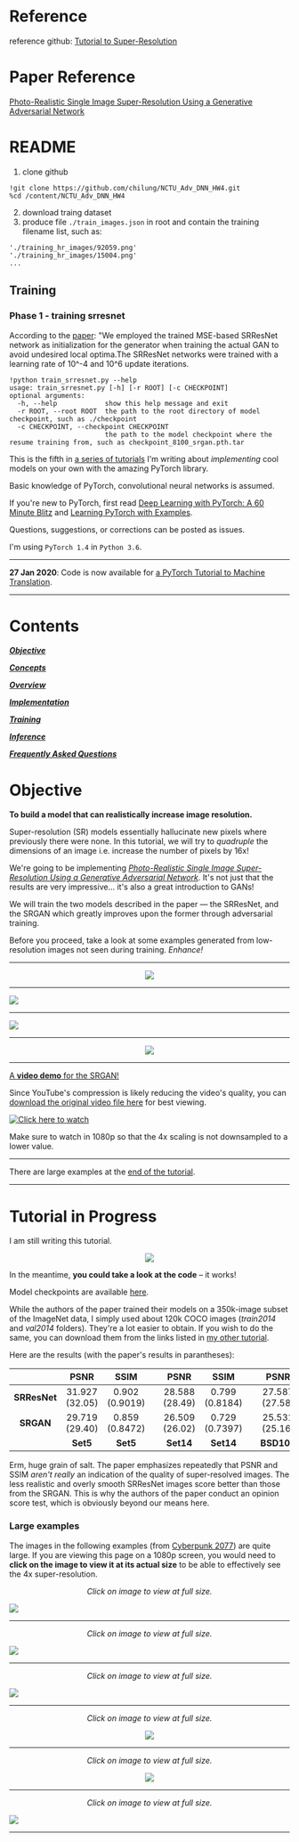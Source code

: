 # Reference
reference github: [Tutorial to Super-Resolution](https://github.com/sgrvinod/a-PyTorch-Tutorial-to-Super-Resolution)
# Paper Reference
[Photo-Realistic Single Image Super-Resolution Using a Generative Adversarial Network](https://arxiv.org/abs/1609.04802)
# README
1. clone github
<pre><code>!git clone https://github.com/chilung/NCTU_Adv_DNN_HW4.git
%cd /content/NCTU_Adv_DNN_HW4
</code></pre>
2. download traing dataset
3. produce file `./train_images.json` in root and contain the training filename list, such as:
<pre><code>'./training_hr_images/92059.png'
'./training_hr_images/15004.png'
...
</code></pre>
## Training
### Phase 1 - training srresnet
According to the [paper](https://arxiv.org/abs/1609.04802): "We employed the trained MSE-based SRResNet network as initialization for the generator when training the actual GAN to avoid undesired local optima.The SRResNet networks were trained with a learning rate of 10^-4 and 10^6 update iterations.
<pre><code>!python train_srresnet.py --help
usage: train_srresnet.py [-h] [-r ROOT] [-c CHECKPOINT]
optional arguments:
  -h, --help            show this help message and exit
  -r ROOT, --root ROOT  the path to the root directory of model checkpoint, such as ./checkpoint
  -c CHECKPOINT, --checkpoint CHECKPOINT
                        the path to the model checkpoint where the resume training from, such as checkpoint_8100_srgan.pth.tar
</code></pre>
This is the fifth in [a series of tutorials](https://github.com/sgrvinod/Deep-Tutorials-for-PyTorch) I'm writing about _implementing_ cool models on your own with the amazing PyTorch library.

Basic knowledge of PyTorch, convolutional neural networks is assumed.

If you're new to PyTorch, first read [Deep Learning with PyTorch: A 60 Minute Blitz](https://pytorch.org/tutorials/beginner/deep_learning_60min_blitz.html) and [Learning PyTorch with Examples](https://pytorch.org/tutorials/beginner/pytorch_with_examples.html).

Questions, suggestions, or corrections can be posted as issues.

I'm using `PyTorch 1.4` in `Python 3.6`.

---

**27 Jan 2020**: Code is now available for [a PyTorch Tutorial to Machine Translation](https://github.com/sgrvinod/a-PyTorch-Tutorial-to-Machine-Translation).

---

# Contents

[***Objective***](https://github.com/sgrvinod/a-PyTorch-Tutorial-to-Super-Resolution#objective)

[***Concepts***](https://github.com/sgrvinod/a-PyTorch-Tutorial-to-Super-Resolution#tutorial-in-progress)

[***Overview***](https://github.com/sgrvinod/a-PyTorch-Tutorial-to-Super-Resolution#tutorial-in-progress)

[***Implementation***](https://github.com/sgrvinod/a-PyTorch-Tutorial-to-Super-Resolution#tutorial-in-progress)

[***Training***](https://github.com/sgrvinod/a-PyTorch-Tutorial-to-Super-Resolution#tutorial-in-progress)

[***Inference***](https://github.com/sgrvinod/a-PyTorch-Tutorial-to-Super-Resolution#tutorial-in-progress)

[***Frequently Asked Questions***](https://github.com/sgrvinod/a-PyTorch-Tutorial-to-Super-Resolution#tutorial-in-progress)

# Objective

**To build a model that can realistically increase image resolution.**

Super-resolution (SR) models essentially hallucinate new pixels where previously there were none. In this tutorial, we will try to _quadruple_ the dimensions of an image i.e. increase the number of pixels by 16x!

We're going to be implementing [_Photo-Realistic Single Image Super-Resolution Using a Generative Adversarial Network_](https://arxiv.org/abs/1609.04802). It's not just that the results are very impressive... it's also a great introduction to GANs!

We will train the two models described in the paper — the SRResNet, and the SRGAN which greatly improves upon the former through adversarial training.  

Before you proceed, take a look at some examples generated from low-resolution images not seen during training. _Enhance!_

---

<p align="center">
<img src="./img/earth.png">
</p>

---

![](./img/baboon.png)

---

![](./img/flowers.png)

---

<p align="center">
<img src="./img/man.png">
</p>

---
[A **video demo** for the SRGAN!](https://youtu.be/sUhbIdSd6dc)

Since YouTube's compression is likely reducing the video's quality, you can [download the original video file here](https://drive.google.com/drive/folders/12OG-KawSFFs6Pah89V4a_Td-VcwMBE5i?usp=sharing) for best viewing.

[![Click here to watch](https://img.youtube.com/vi/sUhbIdSd6dc/maxresdefault.jpg)](https://youtu.be/sUhbIdSd6dc)

Make sure to watch in 1080p so that the 4x scaling is not downsampled to a lower value.

---

There are large examples at the [end of the tutorial](https://github.com/sgrvinod/a-PyTorch-Tutorial-to-Super-Resolution#some-more-examples).

---

# Tutorial in Progress

I am still writing this tutorial.

<p align="center">
<img src="./img/incomplete.jpg">
</p>

In the meantime, **you could take a look at the code** – it works!

Model checkpoints are available [here](https://drive.google.com/drive/folders/12OG-KawSFFs6Pah89V4a_Td-VcwMBE5i?usp=sharing).

While the authors of the paper trained their models on a 350k-image subset of the ImageNet data, I simply used about 120k COCO images (_train2014_ and _val2014_ folders). They're a lot easier to obtain. If you wish to do the same, you can download them from the links listed in [my other tutorial](https://github.com/sgrvinod/a-PyTorch-Tutorial-to-Image-Captioning#dataset).

Here are the results (with the paper's results in parantheses):

||PSNR|SSIM||PSNR|SSIM||PSNR|SSIM|
|:---:|:---:|:---:|:---:|:---:|:---:|:---:|:---:|:---:|
|**SRResNet**|31.927 (32.05)|0.902 (0.9019)||28.588 (28.49)|0.799 (0.8184)||27.587 (27.58)|0.756 (0.7620)|
|**SRGAN**|29.719 (29.40)|0.859 (0.8472)||26.509 (26.02)|0.729 (0.7397)||25.531 (25.16)|0.678 (0.6688)|
||**Set5**|**Set5**||**Set14**|**Set14**||**BSD100**|**BSD100**|

Erm, huge grain of salt. The paper emphasizes repeatedly that PSNR and SSIM _aren't really_ an indication of the quality of super-resolved images. The less realistic and overly smooth SRResNet images score better than those from the SRGAN. This is why the authors of the paper conduct an opinion score test, which is obviously beyond our means here.

### Large examples

The images in the following examples (from [Cyberpunk 2077](https://www.cyberpunk.net/in/en/)) are quite large. If you are viewing this page on a 1080p screen, you would need to **click on the image to view it at its actual size** to be able to effectively see the 4x super-resolution.


<p align="center">
  <i>Click on image to view at full size.</i>
</p>

![](./img/cyberpunk1.png)

---

<p align="center">
  <i>Click on image to view at full size.</i>
</p>

![](./img/cyberpunk7.png)

---

<p align="center">
  <i>Click on image to view at full size.</i>
</p>

![](./img/cyberpunk6.png)

---

<p align="center">
  <i>Click on image to view at full size.</i>
</p>

<p align="center">
<img src="./img/cyberpunk4.png">
</p>

---

<p align="center">
  <i>Click on image to view at full size.</i>
</p>

<p align="center">
<img src="./img/cyberpunk9.png">
</p>

---

<p align="center">
  <i>Click on image to view at full size.</i>
</p>

![](./img/cyberpunk8.png)

---
